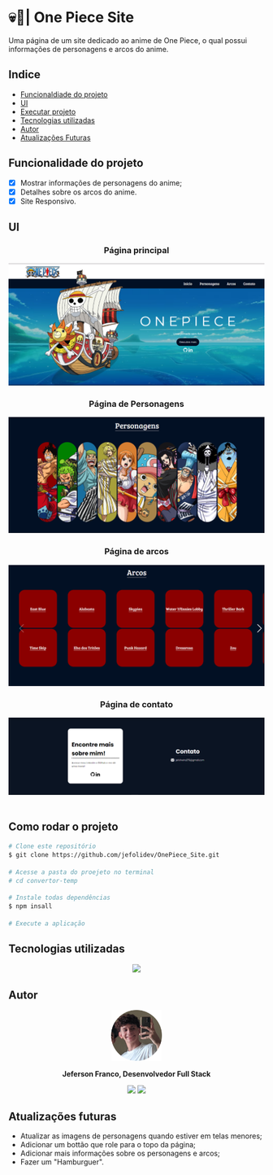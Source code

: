 # 💀👒| One Piece Site

 <p> Uma página de um site dedicado ao anime de One Piece, o qual possui informações de personagens e arcos do anime. </b></p>

## Indice
- [Funcionaldiade do projeto](#Funcionalidade-do-projeto)
- [UI](#UI)
- [Executar projeto](#Como-rodar)
- [Tecnologias utilizadas](#Tecnologias-utilizadas)
- [Autor](#Autor)
- [Atualizações Futuras](#Atualizações-futuras)

## Funcionalidade do projeto

- [x] Mostrar informações de personagens do anime;
- [x] Detalhes sobre os arcos do anime.
- [x] Site Responsivo.

## UI
<div align = "center">
    <h3> Página principal </h3>
    <img src = "./src/assets/github/Principal.png">
    <h3> Página de Personagens </h3>
    <img src = "./src/assets/github/Personagens.png">
    <h3> Página de arcos </h3>
    <img src = "./src/assets/github/Arcos.png">
    <h3> Página de contato </h3>
    <img src = "./src/assets/github/Contato.png">
</div>
<br>

## Como rodar o projeto

```bash
# Clone este repositório
$ git clone https://github.com/jefolidev/OnePiece_Site.git

# Acesse a pasta do proejeto no terminal
# cd convertor-temp

# Instale todas dependências
$ npm insall

# Execute a aplicação
```

## Tecnologias utilizadas 
<div align = center>
<img src = "https://skillicons.dev/icons?i=html,css,js,react">
</div>

## Autor
<div align = center>
 <img src = "./src/assets/github/fotominhacircle.png" style = "width: 100px;">
 <p> <b> Jeferson Franco, Desenvolvedor Full Stack </b> </p> 
 <a style = "text-decoration: none;" href = "https://github.com/jefolidev"> <img src = "https://skillicons.dev/icons?i=linkedin" style = "width: 20px;"> </a>
 <a style = "text-decoration: none;" href = "https://www.linkedin.com/in/jeferson-franco-1349062b0/"> <img src = "https://skillicons.dev/icons?i=github&theme=light" style = "width: 20px;"> </a>
</div>


## Atualizações futuras
- Atualizar as imagens de personagens quando estiver em telas menores;
- Adicionar um bottão que role para o topo da página;
- Adicionar mais informações sobre os personagens e arcos;
- Fazer um "Hamburguer".
